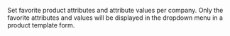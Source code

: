 Set favorite product attributes and attribute values per company. Only
the favorite attributes and values will be displayed in the dropdown
menu in a product template form.
